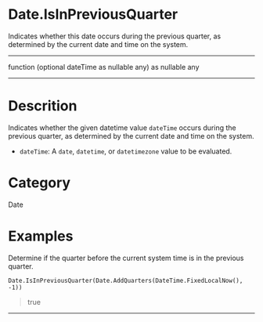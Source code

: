 ﻿# Date.IsInPreviousQuarter
Indicates whether this date occurs during the previous quarter, as determined by the current date and time on the system.
***
function (optional dateTime as nullable any) as nullable any
***
# Descrition 
Indicates whether the given datetime value <code>dateTime</code> occurs during the previous quarter, as determined by the current date and time on the system.
      <ul>
      <li><code>dateTime</code>: A <code>date</code>, <code>datetime</code>, or <code>datetimezone</code> value to be evaluated.</li>
      </ul>
# Category 
Date
# Examples 
Determine if the quarter before the current system time is in the previous quarter.
```
Date.IsInPreviousQuarter(Date.AddQuarters(DateTime.FixedLocalNow(), -1))
```
> true
***
